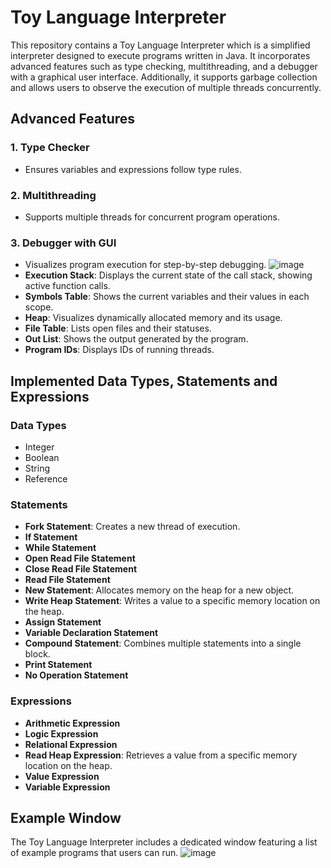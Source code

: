 # Toy Language Interpreter
This repository contains a Toy Language Interpreter which is a simplified interpreter designed to execute programs written in Java. It incorporates advanced features such as type checking, multithreading, and a debugger with a graphical user interface. Additionally, it supports garbage collection and allows users to observe the execution of multiple threads concurrently.

## Advanced Features
### 1. Type Checker
- Ensures variables and expressions follow type rules.
### 2. Multithreading
- Supports multiple threads for concurrent program operations.
### 3. Debugger with GUI
- Visualizes program execution for step-by-step debugging.
![image](https://github.com/AlisaUrsu/Toy-Language-Interpreter/assets/115451781/ec18a599-2367-4db2-ae67-16c77a0ffbbb)
- **Execution Stack**: Displays the current state of the call stack, showing active function calls.
- **Symbols Table**: Shows the current variables and their values in each scope.
- **Heap**: Visualizes dynamically allocated memory and its usage.
- **File Table**: Lists open files and their statuses.
- **Out List**: Shows the output generated by the program.
- **Program IDs**: Displays IDs of running threads.
## Implemented Data Types, Statements and Expressions
### Data Types
- Integer
- Boolean
- String
- Reference
### Statements
- **Fork Statement**: Creates a new thread of execution.
- **If Statement**
- **While Statement**
- **Open Read File Statement**
- **Close Read File Statement**
- **Read File Statement**
- **New Statement**: Allocates memory on the heap for a new object.
- **Write Heap Statement**: Writes a value to a specific memory location on the heap.
- **Assign Statement**
- **Variable Declaration Statement**
- **Compound Statement**: Combines multiple statements into a single block.
- **Print Statement**
- **No Operation Statement**
### Expressions
- **Arithmetic Expression**
- **Logic Expression**
- **Relational Expression**
- **Read Heap Expression**: Retrieves a value from a specific memory location on the heap.
- **Value Expression**
- **Variable Expression**
## Example Window
The Toy Language Interpreter includes a dedicated window featuring a list of example programs that users can run.
![image](https://github.com/AlisaUrsu/Toy-Language-Interpreter/assets/115451781/82ab0822-5cad-447f-81f8-7787ea8cb3cf)


